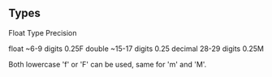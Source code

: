 ## Types

Float Type    Precision

float         ~6-9 digits       0.25F
double        ~15-17 digits     0.25
decimal        28-29 digits     0.25M

Both lowercase 'f' or 'F' can be used, same for 'm' and 'M'.

